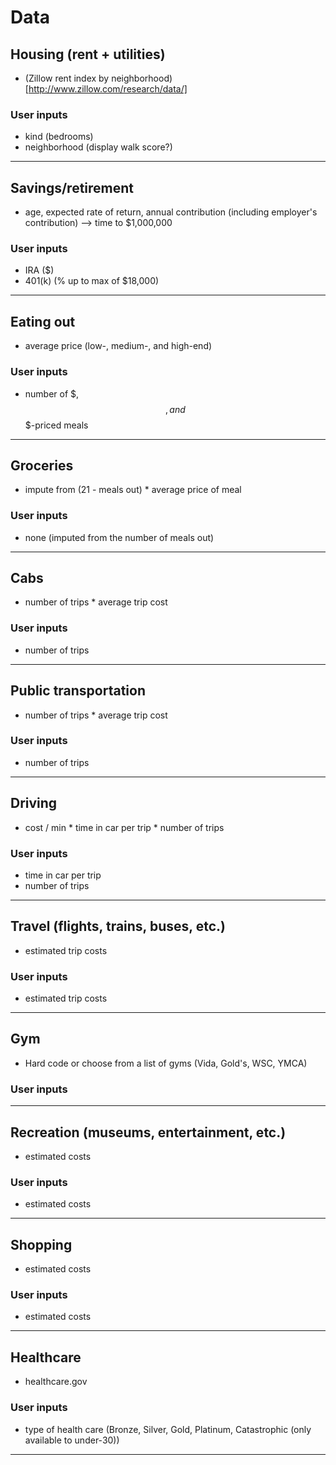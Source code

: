 # Data 

## Housing (rent + utilities)
* (Zillow rent index by neighborhood)[http://www.zillow.com/research/data/]

### User inputs 
* kind (bedrooms)
* neighborhood (display walk score?)

---

## Savings/retirement
* age, expected rate of return, annual contribution (including employer's contribution) --> time to $1,000,000

### User inputs
* IRA ($)
* 401(k) (% up to max of $18,000)

---

## Eating out
* average price (low-, medium-, and high-end)


### User inputs 
* number of $, $$, and $$$-priced meals

---  

## Groceries
* impute from (21 - meals out) * average price of meal

### User inputs 
* none (imputed from the number of meals out)

---
 

## Cabs
* number of trips * average trip cost

### User inputs 
* number of trips

---
  

## Public transportation
* number of trips * average trip cost

### User inputs 
* number of trips

---
  

## Driving
* cost / min * time in car per trip * number of trips 

### User inputs 
* time in car per trip 
* number of trips

---
  

## Travel (flights, trains, buses, etc.)
* estimated trip costs

### User inputs 
* estimated trip costs 

---
  

## Gym
* Hard code or choose from a list of gyms (Vida, Gold's, WSC, YMCA)

### User inputs

---

## Recreation (museums, entertainment, etc.)
* estimated costs

### User inputs
* estimated costs 

---
  

## Shopping 
* estimated costs

### User inputs 
* estimated costs

---
  

## Healthcare
* healthcare.gov 

### User inputs
* type of health care (Bronze, Silver, Gold, Platinum, Catastrophic (only available to under-30))

---
